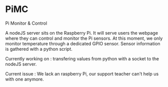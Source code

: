 # PiMC

Pi Monitor & Control 

A nodeJS server sits on the Raspberry Pi. It will serve users the webpage where they can control and monitor the Pi sensors.
At this moment, we only monitor temperature through a dedicated GPIO sensor.
Sensor information is gathered with a python script.

Currently working on : transfering values from python with a socket to the nodeJS server.

Current issue : We lack an raspberry Pi, our support teacher can't help us with one anymore.
